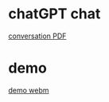 # chatGPT chat

[conversation PDF](./chatGPT.pdf?raw=true)

# demo

[demo webm](./demo.webm?raw=true)